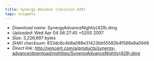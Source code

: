 ```yaml
---
title: Synergy Advance (revision 429)
tags: snippets
---
```


-   _Download name_: SynergyAdvanceNightly(429).dmg
-   _Uploaded_: Wed Apr 04 06:27:45 +0200 2007
-   _Size_: 3,226,697 bytes
-   _SHA1 checksum_: 833dc6c4b8a088e31423bb55582b4f586e8a0949
-   _Direct link_: <http://wincent.com/a/products/synergy-advance/download/nightlies/SynergyAdvanceNightly(429).dmg>
